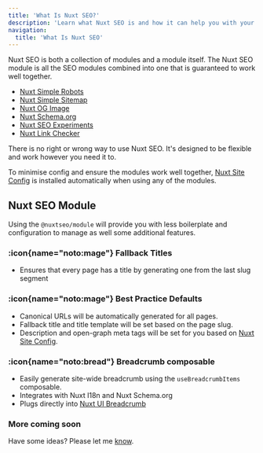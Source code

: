 ```yaml
---
title: 'What Is Nuxt SEO?'
description: 'Learn what Nuxt SEO is and how it can help you with your Nuxt site.'
navigation:
  title: 'What Is Nuxt SEO'
---
```


Nuxt SEO is both a collection of modules and a module itself. The Nuxt SEO module is all the SEO modules combined into one that is guaranteed to work well together.

- [Nuxt Simple Robots](/robots)
- [Nuxt Simple Sitemap](/sitemap)
- [Nuxt OG Image](/og-image)
- [Nuxt Schema.org](/schema-org)
- [Nuxt SEO Experiments](/experiments)
- [Nuxt Link Checker](/link-checker)

There is no right or wrong way to use Nuxt SEO. It's designed to be flexible and work however you need it to.

To minimise config and ensure the modules work well together, [Nuxt Site Config](/site-config) is installed automatically when using any of the modules.

## Nuxt SEO Module

Using the `@nuxtseo/module` will provide you with less boilerplate and configuration to manage as well some additional features.

### :icon{name="noto:mage"} Fallback Titles

- Ensures that every page has a title by generating one from the last slug segment

### :icon{name="noto:mage"} Best Practice Defaults

- Canonical URLs will be automatically generated for all pages.
- Fallback title and title template will be set based on the page slug.
- Description and open-graph meta tags will be set for you based on [Nuxt Site Config](/site-config).

### :icon{name="noto:bread"} Breadcrumb composable

- Easily generate site-wide breadcrumb using the `useBreadcrumbItems` composable.
- Integrates with Nuxt I18n and Nuxt Schema.org
- Plugs directly into [Nuxt UI Breadcrumb](https://ui.nuxt.com/navigation/breadcrumb)

### More coming soon

Have some ideas? Please let me [know](https://github.com/harlan-zw/nuxt-seo/discussions/108).
